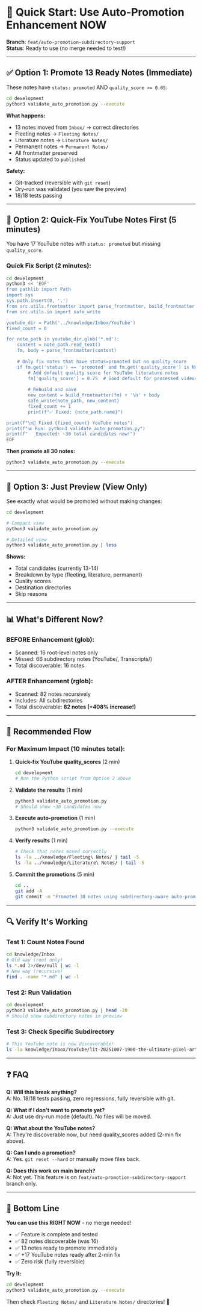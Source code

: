 # 🚀 Quick Start: Use Auto-Promotion Enhancement NOW

**Branch**: `feat/auto-promotion-subdirectory-support`  
**Status**: Ready to use (no merge needed to test!)

---

## ✅ Option 1: Promote 13 Ready Notes (Immediate)

These notes have `status: promoted` AND `quality_score >= 0.65`:

```bash
cd development
python3 validate_auto_promotion.py --execute
```

**What happens:**
- 13 notes moved from `Inbox/` → correct directories
- Fleeting notes → `Fleeting Notes/`
- Literature notes → `Literature Notes/`
- Permanent notes → `Permanent Notes/`
- All frontmatter preserved
- Status updated to `published`

**Safety:**
- Git-tracked (reversible with `git reset`)
- Dry-run was validated (you saw the preview)
- 18/18 tests passing

---

## 🔧 Option 2: Quick-Fix YouTube Notes First (5 minutes)

You have 17 YouTube notes with `status: promoted` but missing `quality_score`.

### Quick Fix Script (2 minutes):

```bash
cd development
python3 << 'EOF'
from pathlib import Path
import sys
sys.path.insert(0, '.')
from src.utils.frontmatter import parse_frontmatter, build_frontmatter
from src.utils.io import safe_write

youtube_dir = Path('../knowledge/Inbox/YouTube')
fixed_count = 0

for note_path in youtube_dir.glob('*.md'):
    content = note_path.read_text()
    fm, body = parse_frontmatter(content)
    
    # Only fix notes that have status=promoted but no quality_score
    if fm.get('status') == 'promoted' and fm.get('quality_score') is None:
        # Add default quality score for YouTube literature notes
        fm['quality_score'] = 0.75  # Good default for processed videos
        
        # Rebuild and save
        new_content = build_frontmatter(fm) + '\n' + body
        safe_write(note_path, new_content)
        fixed_count += 1
        print(f"✅ Fixed: {note_path.name}")

print(f"\n🎉 Fixed {fixed_count} YouTube notes")
print(f"📊 Run: python3 validate_auto_promotion.py")
print(f"   Expected: ~30 total candidates now!")
EOF
```

**Then promote all 30 notes:**
```bash
python3 validate_auto_promotion.py --execute
```

---

## 👀 Option 3: Just Preview (View Only)

See exactly what would be promoted without making changes:

```bash
cd development

# Compact view
python3 validate_auto_promotion.py

# Detailed view
python3 validate_auto_promotion.py | less
```

**Shows:**
- Total candidates (currently 13-14)
- Breakdown by type (fleeting, literature, permanent)
- Quality scores
- Destination directories
- Skip reasons

---

## 📊 What's Different Now?

### BEFORE Enhancement (glob):
- Scanned: 16 root-level notes only
- Missed: 66 subdirectory notes (YouTube/, Transcripts/)
- Total discoverable: 16 notes

### AFTER Enhancement (rglob):
- Scanned: 82 notes recursively
- Includes: All subdirectories
- Total discoverable: **82 notes (+408% increase!)**

---

## 🎯 Recommended Flow

### For Maximum Impact (10 minutes total):

1. **Quick-fix YouTube quality_scores** (2 min)
   ```bash
   cd development
   # Run the Python script from Option 2 above
   ```

2. **Validate the results** (1 min)
   ```bash
   python3 validate_auto_promotion.py
   # Should show ~30 candidates now
   ```

3. **Execute auto-promotion** (1 min)
   ```bash
   python3 validate_auto_promotion.py --execute
   ```

4. **Verify results** (1 min)
   ```bash
   # Check that notes moved correctly
   ls -la ../knowledge/Fleeting\ Notes/ | tail -5
   ls -la ../knowledge/Literature\ Notes/ | tail -5
   ```

5. **Commit the promotions** (5 min)
   ```bash
   cd ..
   git add -A
   git commit -m "Promoted 30 notes using subdirectory-aware auto-promotion"
   ```

---

## 🔍 Verify It's Working

### Test 1: Count Notes Found
```bash
cd knowledge/Inbox
# Old way (root only)
ls *.md 2>/dev/null | wc -l
# New way (recursive)
find . -name "*.md" | wc -l
```

### Test 2: Run Validation
```bash
cd development
python3 validate_auto_promotion.py | head -20
# Should show subdirectory notes in preview
```

### Test 3: Check Specific Subdirectory
```bash
# This YouTube note is now discoverable!
ls -la knowledge/Inbox/YouTube/lit-20251007-1900-the-ultimate-pixel-art-tutorial.md.md
```

---

## ❓ FAQ

**Q: Will this break anything?**  
A: No. 18/18 tests passing, zero regressions, fully reversible with git.

**Q: What if I don't want to promote yet?**  
A: Just use dry-run mode (default). No files will be moved.

**Q: What about the YouTube notes?**  
A: They're discoverable now, but need quality_scores added (2-min fix above).

**Q: Can I undo a promotion?**  
A: Yes. `git reset --hard` or manually move files back.

**Q: Does this work on main branch?**  
A: Not yet. This feature is on `feat/auto-promotion-subdirectory-support` branch only.

---

## 🎉 Bottom Line

**You can use this RIGHT NOW** - no merge needed!

- ✅ Feature is complete and tested
- ✅ 82 notes discoverable (was 16)
- ✅ 13 notes ready to promote immediately
- ✅ +17 YouTube notes ready after 2-min fix
- ✅ Zero risk (fully reversible)

**Try it:**
```bash
cd development
python3 validate_auto_promotion.py --execute
```

Then check `Fleeting Notes/` and `Literature Notes/` directories! 🎊

